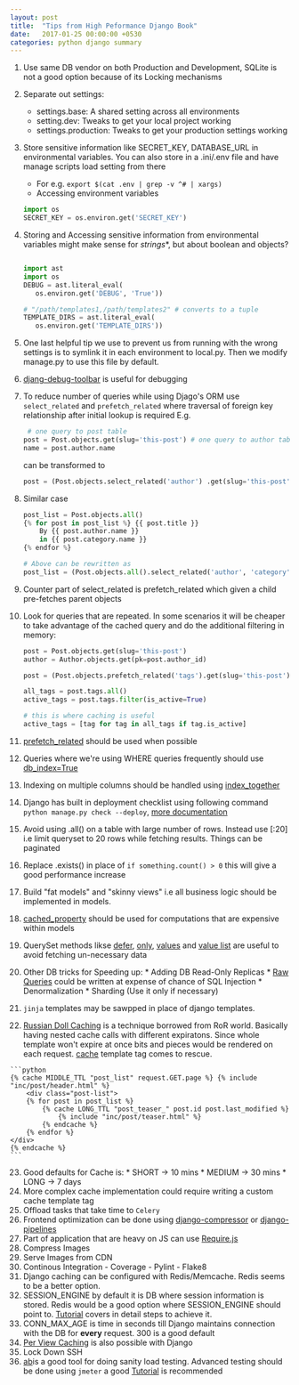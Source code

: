 ```yaml
---
layout: post
title:  "Tips from High Peformance Django Book"
date:   2017-01-25 00:00:00 +0530
categories: python django summary
---
```


1. Use same DB vendor on both Production and Development, SQLite is not a good option because of its Locking mechanisms
2. Separate out settings:
	* settings.base: A shared setting across all environments
	* setting.dev: Tweaks to get your local project working
	* settings.production: Tweaks to get your production settings working
3. Store sensitive information like SECRET_KEY, DATABASE_URL in environmental variables. You can also store in a .ini/.env file and have manage scripts load setting from there
	* For e.g. `export $(cat .env | grep -v ^# | xargs)`
	* Accessing environment variables 
	``` python
	import os
	SECRET_KEY = os.environ.get('SECRET_KEY')
	```
4. Storing and Accessing sensitive information from environmental variables might make sense for *strings**, but about boolean and objects? 
	```python

   import ast
   import os
   DEBUG = ast.literal_eval(
       os.environ.get('DEBUG', 'True'))
	
	# "/path/templates1,/path/templates2" # converts to a tuple
	TEMPLATE_DIRS = ast.literal_eval(
       os.environ.get('TEMPLATE_DIRS'))
	```
5. One last helpful tip we use to prevent us from running with the wrong settings is to symlink it in each environment to local.py. Then we modify manage.py to use this file by default.
6. [djang-debug-toolbar](https://github.com/jazzband/django-debug-toolbar) is useful for debugging
7. To reduce number of queries while using Djago's ORM use `select_related` and `prefetch_related` where traversal of foreign key relationship after initial lookup is required E.g.
	```python
	 # one query to post table
	post = Post.objects.get(slug='this-post') # one query to author table
	name = post.author.name
	```

	can be transformed to
	```python
	post = (Post.objects.select_related('author') .get(slug='this-post'))
	```
8. Similar case
	```python
	post_list = Post.objects.all()
	{% for post in post_list %} {{ post.title }}
		By {{ post.author.name }}
		in {{ post.category.name }}
	{% endfor %}

	# Above can be rewritten as
	post_list = (Post.objects.all().select_related('author', 'category'))
    ```
9. Counter part of select_related is prefetch_related which given a child pre-fetches parent objects
10. Look for queries that are repeated. In some scenarios it will be cheaper to take advantage of the cached query and do the additional filtering in memory:
	```python
	post = Post.objects.get(slug='this-post')
	author = Author.objects.get(pk=post.author_id)

	post = (Post.objects.prefetch_related('tags').get(slug='this-post'))

	all_tags = post.tags.all()
	active_tags = post.tags.filter(is_active=True)

	# this is where caching is useful
	active_tags = [tag for tag in all_tags if tag.is_active]
	```
 11. [prefetch_related](https://docs.djangoproject.com/en/1.10/ref/models/querysets/#prefetch-related) should be used when possible
 12. Queries where we're using WHERE queries frequently should use [db_index=True](https://docs.djangoproject.com/en/1.10/ref/models/fields/#db-index)
 13. Indexing on multiple columns should be handled using [index_together](https://docs.djangoproject.com/en/1.10/ref/models/options/#index-together)
 14. Django has built in deployment checklist using following command `python manage.py check --deploy`, [more documentation](https://docs.djangoproject.com/en/1.10/howto/deployment/checklist/)
 15. Avoid using .all() on a table with large number of rows. Instead use [:20] i.e limit queryset to 20 rows while fetching results. Things can be paginated
 16. Replace .exists() in place of `if something.count() > 0` this will give a good performance increase
 17. Build "fat models" and "skinny views" i.e all business logic should be implemented in models.
 18. [cached_property](https://docs.djangoproject.com/en/1.10/ref/utils/#django.utils.functional.cached_property) should be used for computations that are expensive within models
 19. QuerySet methods likse [defer](https://docs.djangoproject.com/en/1.10/ref/models/querysets/#django.db.models.query.QuerySet.defer), [only](https://docs.djangoproject.com/en/1.10/ref/models/querysets/#only), [values](https://docs.djangoproject.com/en/1.10/ref/models/querysets/#values) and [value list](https://docs.djangoproject.com/en/1.10/ref/models/querysets/#values-list) are useful to avoid fetching un-necessary data
 20. Other DB tricks for Speeding up:
 	* Adding DB Read-Only Replicas
 	* [Raw Queries](https://docs.djangoproject.com/en/1.10/topics/db/sql/#executing-raw-queries) could be written at expense of chance of SQL Injection
 	* Denormalization
 	* Sharding (Use it only if necessary)
 21. `jinja` templates may be sawpped in place of django templates. 
 22. [Russian Doll Caching](http://blog.remarkablelabs.com/2012/12/russian-doll-caching-cache-digests-rails-4-countdown-to-2013) is a technique borrowed from RoR world. Basically having nested cache calls with different expiratons. Since whole template won't expire at once bits and pieces would be rendered on each request. [cache](https://docs.djangoproject.com/en/1.10/topics/cache/#template-fragment-caching) template tag comes to rescue.

 	```python
	{% cache MIDDLE_TTL "post_list" request.GET.page %} {% include "inc/post/header.html" %}
		<div class="post-list">
		{% for post in post_list %}
	 		{% cache LONG_TTL "post_teaser_" post.id post.last_modified %} 
	 			{% include "inc/post/teaser.html" %}
			{% endcache %} 
		{% endfor %}
	</div>
	{% endcache %} 	
 	```
 23. Good defaults for Cache is:
 	* SHORT -> 10 mins
 	* MEDIUM -> 30 mins
 	* LONG -> 7 days
 24. More complex cache implementation could require writing a custom cache template tag
 25. Offload tasks that take time to `Celery`
 26. Frontend optimization can be done using [django-compressor](https://django-compressor.readthedocs.io/en/latest/) or [django-pipelines](https://django-compressor.readthedocs.io/en/latest/)
 27. Part of application that are heavy on JS can use [Require.js](http://requirejs.org/)
 28. Compress Images
 29. Serve Images from CDN
 30. Continous Integration
 	- Coverage
 	- Pylint
 	- Flake8
 31. Django caching can be configured with Redis/Memcache. Redis seems to be a better option. 
 32. SESSION_ENGINE by default it is DB where session information is stored. Redis would be a good option where SESSION_ENGINE should point to. [Tutorial](http://michal.karzynski.pl/blog/2013/07/14/using-redis-as-django-session-store-and-cache-backend/) covers in detail steps to achieve it. 
 33. CONN_MAX_AGE is time in seconds till Django maintains connection with the DB for **every** request. 300 is a good default
 34. [Per View Caching](https://docs.djangoproject.com/en/1.10/topics/cache/#the-per-view-cache) is also possible with Django
 35. Lock Down SSH
 36. [ab](https://httpd.apache.org/docs/2.4/programs/ab.html)is a good tool for doing sanity load testing. Advanced testing should be done using `jmeter` a good [Tutorial](https://lincolnloop.com/blog/load-testing-jmeter-part-1-getting-started/) is recommended